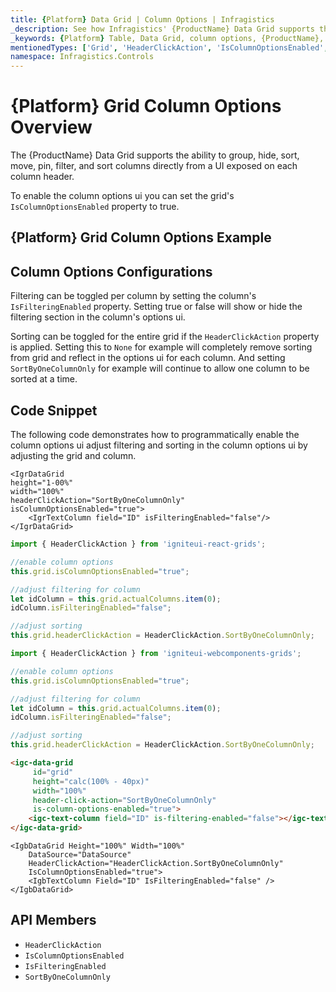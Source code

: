 ```yaml
---
title: {Platform} Data Grid | Column Options | Infragistics
_description: See how Infragistics' {ProductName} Data Grid supports the ability to pin, move, filter, and sort columns individually through a drop down UI from each column header. Check out {ProductName} table's column option!
_keywords: {Platform} Table, Data Grid, column options, {ProductName}, Infragistics
mentionedTypes: ['Grid', 'HeaderClickAction', 'IsColumnOptionsEnabled', 'IsFilteringEnabled', 'Column']
namespace: Infragistics.Controls
---
```


# {Platform} Grid Column Options Overview

The {ProductName} Data Grid supports the ability to group, hide, sort, move, pin, filter, and sort columns directly from a UI exposed on each column header.

To enable the column options ui you can set the grid's `IsColumnOptionsEnabled` property to true.

## {Platform} Grid Column Options Example


<code-view style="height: 600px"
           data-demos-base-url="{environment:dvDemosBaseUrl}"
           iframe-src="{environment:dvDemosBaseUrl}/grids/data-grid-column-options"
           alt="{Platform} Grid Column Options Example"
           github-src="grids/data-grid/column-options">
</code-view>

<div class="divider--half"></div>

## Column Options Configurations

Filtering can be toggled per column by setting the column's `IsFilteringEnabled` property. Setting true or false will show or hide the filtering section in the column's options ui.

Sorting can be toggled for the entire grid if the `HeaderClickAction` property is applied. Setting this to `None` for example will completely remove sorting from grid and reflect in the options ui for each column. And setting `SortByOneColumnOnly` for example will continue to allow one column to be sorted at a time.

## Code Snippet

The following code demonstrates how to programmatically enable the column options ui adjust filtering and sorting in the column options ui by adjusting the grid and column.

```tsx
<IgrDataGrid
height="1-00%"
width="100%"
headerClickAction="SortByOneColumnOnly"
isColumnOptionsEnabled="true">
    <IgrTextColumn field="ID" isFilteringEnabled="false"/>
</IgrDataGrid>
```

<!--React-->
```ts
import { HeaderClickAction } from 'igniteui-react-grids';

//enable column options
this.grid.isColumnOptionsEnabled="true";

//adjust filtering for column
let idColumn = this.grid.actualColumns.item(0);
idColumn.isFilteringEnabled="false";

//adjust sorting
this.grid.headerClickAction = HeaderClickAction.SortByOneColumnOnly;
```

<!--WebComponents-->
```ts
import { HeaderClickAction } from 'igniteui-webcomponents-grids';

//enable column options
this.grid.isColumnOptionsEnabled="true";

//adjust filtering for column
let idColumn = this.grid.actualColumns.item(0);
idColumn.isFilteringEnabled="false";

//adjust sorting
this.grid.headerClickAction = HeaderClickAction.SortByOneColumnOnly;
```

```html
<igc-data-grid
     id="grid"
     height="calc(100% - 40px)"
     width="100%"
     header-click-action="SortByOneColumnOnly"
     is-column-options-enabled="true">
    <igc-text-column field="ID" is-filtering-enabled="false"></igc-text-column>
</igc-data-grid>
```

```razor
<IgbDataGrid Height="100%" Width="100%"
    DataSource="DataSource"
    HeaderClickAction="HeaderClickAction.SortByOneColumnOnly"
    IsColumnOptionsEnabled="true">
    <IgbTextColumn Field="ID" IsFilteringEnabled="false" />
</IgbDataGrid>
```

## API Members

 - `HeaderClickAction`
 - `IsColumnOptionsEnabled`
 - `IsFilteringEnabled`
 - `SortByOneColumnOnly`